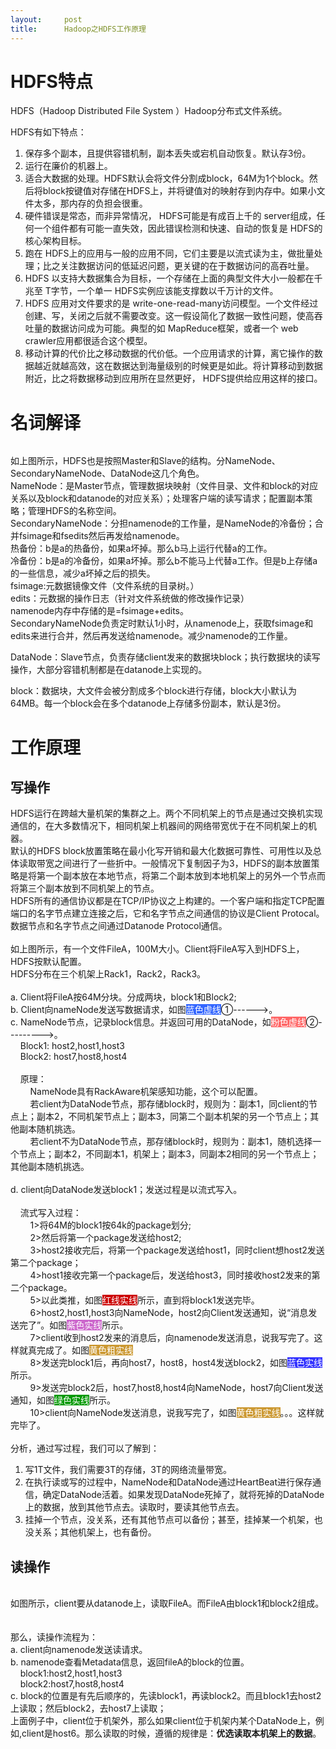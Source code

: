 ```yaml
---
layout:     post
title:      Hadoop之HDFS工作原理
---
```

<div id="article_content" class="article_content clearfix csdn-tracking-statistics" data-pid="blog" data-mod="popu_307" data-dsm="post">
								            <link rel="stylesheet" href="https://csdnimg.cn/release/phoenix/template/css/ck_htmledit_views-f76675cdea.css">
						<div class="htmledit_views" id="content_views">
                
<h1>HDFS特点</h1>
<p>HDFS（Hadoop Distributed File System ）Hadoop分布式文件系统。<br></p>
<p>HDFS有如下特点：<br></p>
<ol><li>保存多个副本，且提供容错机制，副本丢失或宕机自动恢复。默认存3份。</li><li>运行在廉价的机器上。</li><li>适合大数据的处理。HDFS默认会将文件分割成block，64M为1个block。然后将block按键值对存储在HDFS上，并将键值对的映射存到内存中。如果小文件太多，那内存的负担会很重。</li><li>硬件错误是常态，而非异常情况， HDFS可能是有成百上千的 server组成，任何一个组件都有可能一直失效，因此错误检测和快速、自动的恢复是 HDFS的核心架构目标。</li><li>跑在 HDFS上的应用与一般的应用不同，它们主要是以流式读为主，做批量处理；比之关注数据访问的低延迟问题，更关键的在于数据访问的高吞吐量。 </li><li>HDFS 以支持大数据集合为目标，一个存储在上面的典型文件大小一般都在千兆至 T字节，一个单一 HDFS实例应该能支撑数以千万计的文件。</li><li>HDFS 应用对文件要求的是 write-one-read-many访问模型。一个文件经过创建、写，关闭之后就不需要改变。这一假设简化了数据一致性问题，使高吞吐量的数据访问成为可能。典型的如 MapReduce框架，或者一个 web crawler应用都很适合这个模型。 </li><li>移动计算的代价比之移动数据的代价低。一个应用请求的计算，离它操作的数据越近就越高效，这在数据达到海量级别的时候更是如此。将计算移动到数据附近，比之将数据移动到应用所在显然更好， HDFS提供给应用这样的接口。<br></li></ol><p></p>
<h1>名词解译</h1>
<p style="text-align:center;"><img src="https://img-blog.csdn.net/20170620140414334?watermark/2/text/aHR0cDovL2Jsb2cuY3Nkbi5uZXQvbHh5X3Rz/font/5a6L5L2T/fontsize/400/fill/I0JBQkFCMA==/dissolve/70/gravity/Center" alt=""><br></p>
<p>如上图所示，HDFS也是按照Master和Slave的结构。分NameNode、SecondaryNameNode、DataNode这几个角色。<br>
NameNode：是Master节点，管理数据块映射（文件目录、文件和block的对应关系以及block和datanode的对应关系）；处理客户端的读写请求；配置副本策略；管理HDFS的名称空间。<br>
SecondaryNameNode：分担namenode的工作量，是NameNode的冷备份；合并fsimage和fsedits然后再发给namenode。<br>
热备份：b是a的热备份，如果a坏掉。那么b马上运行代替a的工作。<br>
冷备份：b是a的冷备份，如果a坏掉。那么b不能马上代替a工作。但是b上存储a的一些信息，减少a坏掉之后的损失。<br>
fsimage:元数据镜像文件（文件系统的目录树。）<br>
edits：元数据的操作日志（针对文件系统做的修改操作记录）<br>
namenode内存中存储的是=fsimage+edits。<br>
SecondaryNameNode负责定时默认1小时，从namenode上，获取fsimage和edits来进行合并，然后再发送给namenode。减少namenode的工作量。<br></p>
<p>DataNode：Slave节点，负责存储client发来的数据块block；执行数据块的读写操作，大部分容错机制都是在datanode上实现的。<br></p>
<p>block：数据块，大文件会被分割成多个block进行存储，block大小默认为64MB。每一个block会在多个datanode上存储多份副本，默认是3份。<br></p>
<h1>工作原理</h1>
<h2>写操作</h2>
<div style="text-align:center;"><img src="https://img-blog.csdn.net/20170620141051436?watermark/2/text/aHR0cDovL2Jsb2cuY3Nkbi5uZXQvbHh5X3Rz/font/5a6L5L2T/fontsize/400/fill/I0JBQkFCMA==/dissolve/70/gravity/Center" alt=""><br></div>
<div>HDFS运行在跨越大量机架的集群之上。两个不同机架上的节点是通过交换机实现通信的，在大多数情况下，相同机架上机器间的网络带宽优于在不同机架上的机器。</div>
<div>默认的HDFS block放置策略在最小化写开销和最大化数据可靠性、可用性以及总体读取带宽之间进行了一些折中。一般情况下复制因子为3，HDFS的副本放置策略是将第一个副本放在本地节点，将第二个副本放到本地机架上的另外一个节点而将第三个副本放到不同机架上的节点。<br></div>
<div>HDFS所有的通信协议都是在TCP/IP协议之上构建的。一个客户端和指定TCP配置端口的名字节点建立连接之后，它和名字节点之间通信的协议是Client Protocal。数据节点和名字节点之间通过Datanode Protocol通信。<br></div>
<div><br></div>
<div>如上图所示，有一个文件FileA，100M大小。Client将FileA写入到HDFS上，HDFS按默认配置。<br>
HDFS分布在三个机架上Rack1，Rack2，Rack3。<br></div>
<div><br></div>
<div>a. Client将FileA按64M分块。分成两块，block1和Block2;<br>
b. Client向nameNode发送写数据请求，如图<span style="background-color:rgb(51,102,255);"><span style="color:#ffffff;">蓝色虚线</span></span>①------&gt;。<br>
c. NameNode节点，记录block信息。并返回可用的DataNode，如<span style="color:#ffffff;background-color:rgb(255,102,102);">粉色虚线</span>②---------&gt;。<br>
    Block1: host2,host1,host3<br>
    Block2: host7,host8,host4<br></div>
<div><br></div>
<div>    原理：<br>
        NameNode具有RackAware机架感知功能，这个可以配置。<br>
        若client为DataNode节点，那存储block时，规则为：副本1，同client的节点上；副本2，不同机架节点上；副本3，同第二个副本机架的另一个节点上；其他副本随机挑选。<br>
        若client不为DataNode节点，那存储block时，规则为：副本1，随机选择一个节点上；副本2，不同副本1，机架上；副本3，同副本2相同的另一个节点上；其他副本随机挑选。<br></div>
<div><br></div>
<div>d. client向DataNode发送block1；发送过程是以流式写入。</div>
<div><br>
    流式写入过程：<br>
        1&gt;将64M的block1按64k的package划分;<br>
        2&gt;然后将第一个package发送给host2;<br>
        3&gt;host2接收完后，将第一个package发送给host1，同时client想host2发送第二个package；<br>
        4&gt;host1接收完第一个package后，发送给host3，同时接收host2发来的第二个package。<br>
        5&gt;以此类推，如图<span style="background-color:rgb(204,0,0);"><span style="color:#ffffff;">红线实线</span></span>所示，直到将block1发送完毕。<br>
        6&gt;host2,host1,host3向NameNode，host2向Client发送通知，说“消息发送完了”。如图<span style="color:#ffffff;background-color:rgb(204,102,204);">紫色实线</span>所示。<br>
        7&gt;client收到host2发来的消息后，向namenode发送消息，说我写完了。这样就真完成了。如图<span style="color:#ffffff;background-color:rgb(204,153,51);">黄色粗实线</span><br>
        8&gt;发送完block1后，再向host7，host8，host4发送block2，如图<span style="background-color:rgb(51,51,255);"><span style="color:#ffffff;">蓝色实线</span></span>所示。<br>
        9&gt;发送完block2后，host7,host8,host4向NameNode，host7向Client发送通知，如图<span style="color:#ffffff;background-color:rgb(0,153,0);">绿色实线</span>所示。<br>
        10&gt;client向NameNode发送消息，说我写完了，如图<span style="color:#ffffff;background-color:rgb(204,153,51);">黄色粗实线</span>。。。这样就完毕了。<br><br>
分析，通过写过程，我们可以了解到：<br><ol><li>写1T文件，我们需要3T的存储，3T的网络流量带宽。</li><li>在执行读或写的过程中，NameNode和DataNode通过HeartBeat进行保存通信，确定DataNode活着。如果发现DataNode死掉了，就将死掉的DataNode上的数据，放到其他节点去。读取时，要读其他节点去。</li><li>挂掉一个节点，没关系，还有其他节点可以备份；甚至，挂掉某一个机架，也没关系；其他机架上，也有备份。</li></ol></div>
<h2>读操作</h2>
<div style="text-align:center;"><img src="https://img-blog.csdn.net/20170620141635676?watermark/2/text/aHR0cDovL2Jsb2cuY3Nkbi5uZXQvbHh5X3Rz/font/5a6L5L2T/fontsize/400/fill/I0JBQkFCMA==/dissolve/70/gravity/Center" alt=""><br></div>
<div><br>
如图所示，client要从datanode上，读取FileA。而FileA由block1和block2组成。  <br><br>
那么，读操作流程为：<br>
a. client向namenode发送读请求。<br>
b. namenode查看Metadata信息，返回fileA的block的位置。<br>
    block1:host2,host1,host3<br>
    block2:host7,host8,host4<br>
c. block的位置是有先后顺序的，先读block1，再读block2。而且block1去host2上读取；然后block2，去host7上读取；<br>
上面例子中，client位于机架外，那么如果client位于机架内某个DataNode上，例如,client是host6。那么读取的时候，遵循的规律是：<strong>优选读取本机架上的数据</strong>。<br></div>
            </div>
                </div>